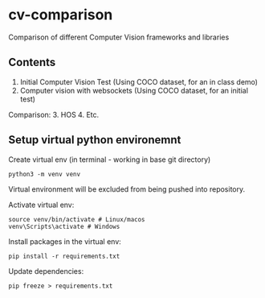 # cv-comparison
Comparison of different Computer Vision frameworks and libraries

## Contents
1. Initial Computer Vision Test (Using COCO dataset, for an in class demo)
2. Computer vision with websockets (Using COCO dataset, for an initial test)

Comparison: 
3. HOS 
4. Etc. 

## Setup virtual python environemnt

Create virtual env (in terminal - working in base git directory) 
```
python3 -m venv venv
```

Virtual environment will be excluded from being pushed into repository. 

Activate virtual env: 
```
source venv/bin/activate # Linux/macos
venv\Scripts\activate # Windows
```

Install packages in the virtual env: 
``` 
pip install -r requirements.txt
```

Update dependencies: 
```
pip freeze > requirements.txt
```
